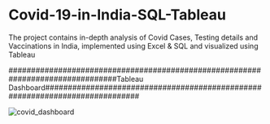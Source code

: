 # Covid-19-in-India-SQL-Tableau
The project contains in-depth analysis of Covid Cases, Testing details and Vaccinations in India, implemented using Excel &amp; SQL and visualized using Tableau

################################################################################Tableau Dashboard#############################################################################

![covid_dashboard](https://user-images.githubusercontent.com/45537352/123682759-090dd800-d869-11eb-863e-705ba01320d8.jpg)
